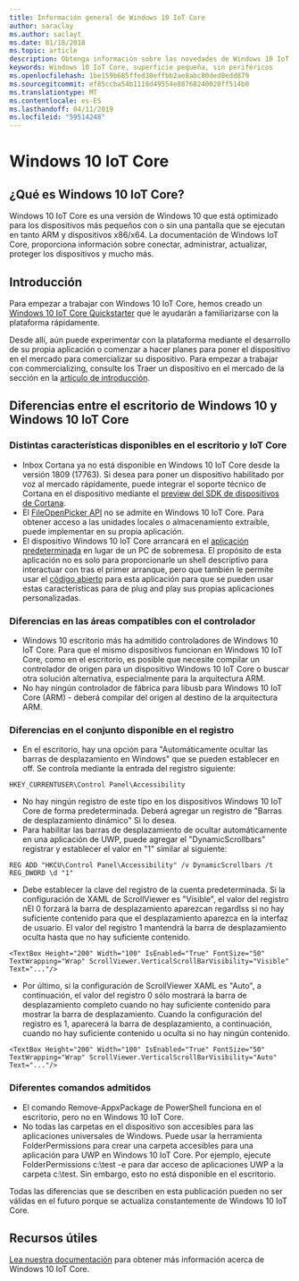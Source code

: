 ```yaml
---
title: Información general de Windows 10 IoT Core
author: saraclay
ms.author: saclayt
ms.date: 01/18/2018
ms.topic: article
description: Obtenga información sobre las novedades de Windows 10 IoT Core y lo que puede hacer con él.
keywords: Windows 10 IoT Core, superficie pequeña, sin periféricos
ms.openlocfilehash: 1be159b685ffed30effbb2ae8abc80ded8edd879
ms.sourcegitcommit: ef85ccba54b1118d49554e88768240020ff514b0
ms.translationtype: MT
ms.contentlocale: es-ES
ms.lasthandoff: 04/11/2019
ms.locfileid: "59514248"
---
```

# <a name="windows-10-iot-core"></a>Windows 10 IoT Core

## <a name="what-is-windows-10-iot-core"></a>¿Qué es Windows 10 IoT Core?
Windows 10 IoT Core es una versión de Windows 10 que está optimizado para los dispositivos más pequeños con o sin una pantalla que se ejecutan en tanto ARM y dispositivos x86/x64. La documentación de Windows IoT Core, proporciona información sobre conectar, administrar, actualizar, proteger los dispositivos y mucho más. 

## <a name="getting-started"></a>Introducción
Para empezar a trabajar con Windows 10 IoT Core, hemos creado un [Windows 10 IoT Core Quickstarter](tutorials/Tutorials.md) que le ayudarán a familiarizarse con la plataforma rápidamente. 

Desde allí, aún puede experimentar con la plataforma mediante el desarrollo de su propia aplicación o comenzar a hacer planes para poner el dispositivo en el mercado para comercializar su dispositivo. Para empezar a trabajar con commercializing, consulte los Traer un dispositivo en el mercado de la sección en la [artículo de introducción](https://docs.microsoft.com/windows/iot-core/getstarted).

## <a name="differences-between-windows-10-desktop-and-windows-10-iot-core"></a>Diferencias entre el escritorio de Windows 10 y Windows 10 IoT Core

### <a name="different-features-available-on-desktop-and-iot-core"></a>Distintas características disponibles en el escritorio y IoT Core

* Inbox Cortana ya no está disponible en Windows 10 IoT Core desde la versión 1809 (17763). Si desea para poner un dispositivo habilitado por voz al mercado rápidamente, puede integrar el soporte técnico de Cortana en el dispositivo mediante el [preview del SDK de dispositivos de Cortana](https://developer.microsoft.com/en-us/cortana/devices).
* El [FileOpenPicker API](https://docs.microsoft.com/en-us/uwp/api/windows.storage.pickers.fileopenpicker) no se admite en Windows 10 IoT Core. Para obtener acceso a las unidades locales o almacenamiento extraíble, puede implementar en su propia aplicación.
* El dispositivo Windows 10 IoT Core arrancará en el [aplicación predeterminada](https://docs.microsoft.com/en-us/windows/iot-core/develop-your-app/iotcoredefaultapp) en lugar de un PC de sobremesa. El propósito de esta aplicación no es solo para proporcionarle un shell descriptivo para interactuar con tras el primer arranque, pero que también le permite usar el [código abierto](https://github.com/Microsoft/Windows-iotcore-samples/tree/master/Samples/IoTCoreDefaultApp) para esta aplicación para que se pueden usar estas características para de plug and play sus propias aplicaciones personalizadas.

### <a name="differences-in-driver-supported-areas"></a>Diferencias en las áreas compatibles con el controlador

* Windows 10 escritorio más ha admitido controladores de Windows 10 IoT Core. Para que el mismo dispositivos funcionan en Windows 10 IoT Core, como en el escritorio, es posible que necesite compilar un controlador de origen para un dispositivo Windows 10 IoT Core o buscar otra solución alternativa, especialmente para la arquitectura ARM.
* No hay ningún controlador de fábrica para libusb para Windows 10 IoT Core (ARM) - deberá compilar del origen al destino de la arquitectura ARM.

### <a name="differences-in-available-registry-set"></a>Diferencias en el conjunto disponible en el registro

* En el escritorio, hay una opción para "Automáticamente ocultar las barras de desplazamiento en Windows" que se pueden establecer en off. Se controla mediante la entrada del registro siguiente: 

```
HKEY_CURRENTUSER\Control Panel\Accessibility
```

* No hay ningún registro de este tipo en los dispositivos Windows 10 IoT Core de forma predeterminada. Deberá agregar un registro de "Barras de desplazamiento dinámico" Si lo desea.
* Para habilitar las barras de desplazamiento de ocultar automáticamente en una aplicación de UWP, puede agregar el "DynamicScrollbars" registrar y establecer el valor en "1" similar al siguiente:

```
REG ADD "HKCU\Control Panel\Accessibility" /v DynamicScrollbars /t REG_DWORD \d "1"
```

* Debe establecer la clave del registro de la cuenta predeterminada. Si la configuración de XAML de ScrollViewer es "Visible", el valor del registro nEl 0 forzará la barra de desplazamiento aparezcan regardlss si no hay suficiente contenido para que el desplazamiento aparezca en la interfaz de usuario. El valor del registro 1 mantendrá la barra de desplazamiento oculta hasta que no hay suficiente contenido.

```
<TextBox Height="200" Width="100" IsEnabled="True" FontSize="50" TextWrapping="Wrap" ScrollViewer.VerticalScrollBarVisibility="Visible" Text="..."/>
```

* Por último, si la configuración de ScrollViewer XAML es "Auto", a continuación, el valor del registro 0 sólo mostrará la barra de desplazamiento completo cuando no hay suficiente contenido para mostrar la barra de desplazamiento. Cuando la configuración del registro es 1, aparecerá la barra de desplazamiento, a continuación, cuando no hay suficiente contenido u oculta si no hay ningún contenido.

```
<TextBox Height="200" Width="100" IsEnabled="True" FontSize="50" TextWrapping="Wrap" ScrollViewer.VerticalScrollBarVisibility="Auto" Text="..."/>
```

### <a name="different-commands-supported"></a>Diferentes comandos admitidos

* El comando Remove-AppxPackage de PowerShell funciona en el escritorio, pero no en Windows 10 IoT Core.
* No todas las carpetas en el dispositivo son accesibles para las aplicaciones universales de Windows. Puede usar la herramienta FolderPermissions para crear una carpeta accesibles para una aplicación para UWP en Windows 10 IoT Core. Por ejemplo, ejecute FolderPermissions c:\test -e para dar acceso de aplicaciones UWP a la carpeta c:\test. Sin embargo, esto no está disponible en el escritorio.

Todas las diferencias que se describen en esta publicación pueden no ser válidas en el futuro porque se actualiza constantemente de Windows 10 IoT Core.

## <a name="helpful-resources"></a>Recursos útiles
[Lea nuestra documentación](https://docs.microsoft.com/windows/iot-core/) para obtener más información acerca de Windows 10 IoT Core.
